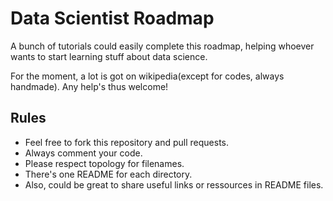 # Data Scientist Roadmap

A bunch of tutorials could easily complete this roadmap, helping whoever wants to start learning stuff about data science.

For the moment, a lot is got on wikipedia(except for codes, always handmade). Any help's thus welcome!

## Rules

* Feel free to fork this repository and pull requests.
* Always comment your code.
* Please respect topology for filenames.
* There's one README for each directory.
* Also, could be great to share useful links or ressources in README files.
